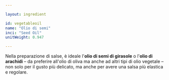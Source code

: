 ```yaml
---

layout: ingredient

id: vegetableoil
name: "Olio di semi"
inci: "Seed Oil"
unitWeight: 0.947

---
```

Nella preparazione di salse, è ideale l'<strong>olio di semi di girasole</strong> o l'<strong>olio di arachidi</strong> – da preferire all'olio di oliva ma anche ad altri tipi di olio vegetale – non solo per il gusto più delicato, ma anche per avere una salsa più elastica e regolare.